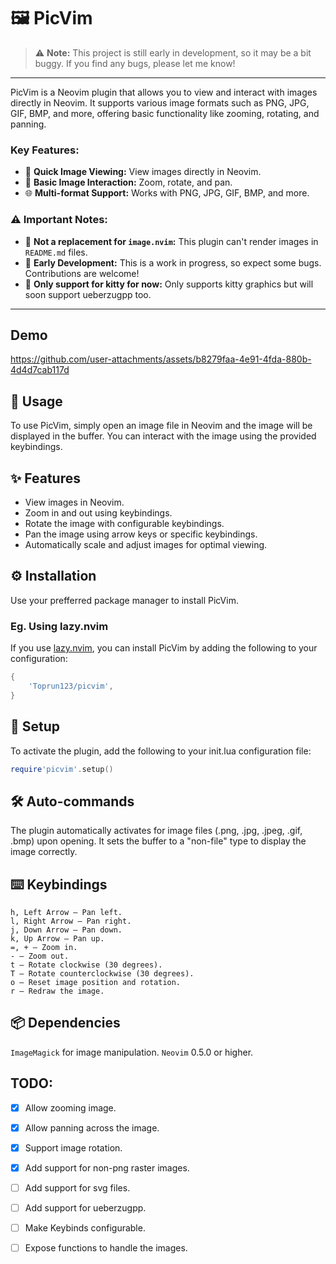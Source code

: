 # 🖼️ PicVim

> ⚠️ **Note:** This project is still early in development, so it may be a bit buggy. If you find any bugs, please let me know!

---

PicVim is a Neovim plugin that allows you to view and interact with images directly in Neovim. It supports various image formats such as PNG, JPG, GIF, BMP, and more, offering basic functionality like zooming, rotating, and panning.

### Key Features:
- 🚀 **Quick Image Viewing:** View images directly in Neovim.
- 🔄 **Basic Image Interaction:** Zoom, rotate, and pan.
- 🌐 **Multi-format Support:** Works with PNG, JPG, GIF, BMP, and more.

### ⚠️  Important Notes:
- 🚫 **Not a replacement for `image.nvim`:** This plugin can't render images in `README.md` files.
- 🔧 **Early Development:** This is a work in progress, so expect some bugs. Contributions are welcome!
- 🚫 **Only support for kitty for now:** Only supports kitty graphics but will soon support ueberzugpp too.

---

## Demo


https://github.com/user-attachments/assets/b8279faa-4e91-4fda-880b-4d4d7cab117d


## 📖 Usage

To use PicVim, simply open an image file in Neovim and the image will be displayed in the buffer. You can interact with the image using the provided keybindings.

## ✨ Features

- View images in Neovim.
- Zoom in and out using keybindings.
- Rotate the image with configurable keybindings.
- Pan the image using arrow keys or specific keybindings.
- Automatically scale and adjust images for optimal viewing.

## ⚙️  Installation

Use your prefferred package manager to install PicVim.

### Eg. Using lazy.nvim

If you use [lazy.nvim](https://github.com/folke/lazy.nvim), you can install PicVim by adding the following to your configuration:

```lua
{
    'Toprun123/picvim',
}
```

## 🔧 Setup

To activate the plugin, add the following to your init.lua configuration file:

```lua
require'picvim'.setup()
```

## 🛠️ Auto-commands

The plugin automatically activates for image files (.png, .jpg, .jpeg, .gif, .bmp) upon opening. It sets the buffer to a "non-file" type to display the image correctly.

## ⌨️  Keybindings

    h, Left Arrow – Pan left.
    l, Right Arrow – Pan right.
    j, Down Arrow – Pan down.
    k, Up Arrow – Pan up.
    =, + – Zoom in.
    - – Zoom out.
    t – Rotate clockwise (30 degrees).
    T – Rotate counterclockwise (30 degrees).
    o – Reset image position and rotation.
    r – Redraw the image.

## 📦 Dependencies

`ImageMagick` for image manipulation.
`Neovim` 0.5.0 or higher.

##  TODO:

- [x] Allow zooming image.
- [x] Allow panning across the image.
- [x] Support image rotation.
- [x] Add support for non-png raster images.
- [ ] Add support for svg files.
- [ ] Add support for ueberzugpp.
- [ ] Make Keybinds configurable.
- [ ] Expose functions to handle the images.

